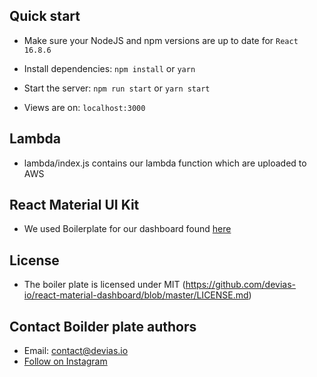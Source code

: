 ## Quick start

- Make sure your NodeJS and npm versions are up to date for `React 16.8.6`

- Install dependencies: `npm install` or `yarn`

- Start the server: `npm run start` or `yarn start`

- Views are on: `localhost:3000`

## Lambda
 - lambda/index.js contains our lambda function which are uploaded to AWS

## React Material UI Kit

- We used Boilerplate for our dashboard found [here](https://material-ui.com?ref=devias-io)

## License

- The boiler plate is licensed under MIT (https://github.com/devias-io/react-material-dashboard/blob/master/LICENSE.md)

## Contact Boilder plate authors

- Email: contact@devias.io
- [Follow on Instagram](https://www.instagram.com/deviasio/)
